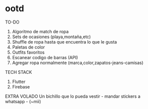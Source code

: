 # ootd

TO-DO

1. Algoritmo de match de ropa
2. Sets de ocasiones (playa,montaña,etc)
3. Shuffle de ropa hasta que encuentra lo que le gusta
4. Paletas de color
5. Outfits favoritos
6. Escanear codigo de barras (API)
7. Agregar ropa normalmente (marca,color,zapatos-jeans-camisas)

TECH STACK

1. Flutter
2. Firebase


EXTRA VOLADO
Un bichillo que lo pueda vestir - mandar stickers a whatsapp - (~mii)
